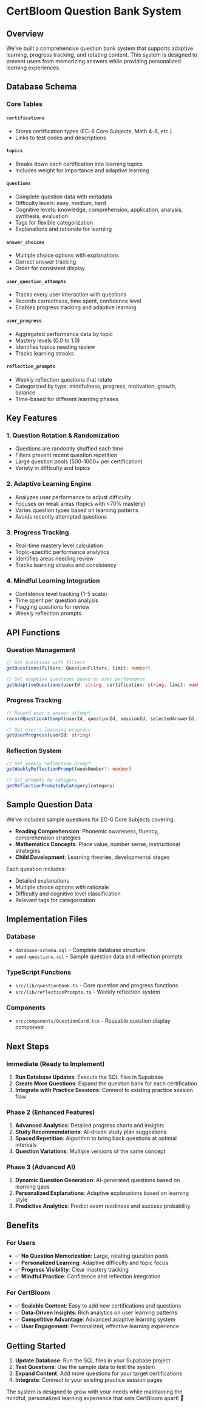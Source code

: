 # CertBloom Question Bank System

## Overview
We've built a comprehensive question bank system that supports adaptive learning, progress tracking, and rotating content. This system is designed to prevent users from memorizing answers while providing personalized learning experiences.

## Database Schema

### Core Tables

#### `certifications`
- Stores certification types (EC-6 Core Subjects, Math 4-8, etc.)
- Links to test codes and descriptions

#### `topics` 
- Breaks down each certification into learning topics
- Includes weight for importance and adaptive learning

#### `questions`
- Complete question data with metadata
- Difficulty levels: easy, medium, hard
- Cognitive levels: knowledge, comprehension, application, analysis, synthesis, evaluation
- Tags for flexible categorization
- Explanations and rationale for learning

#### `answer_choices`
- Multiple choice options with explanations
- Correct answer tracking
- Order for consistent display

#### `user_question_attempts`
- Tracks every user interaction with questions
- Records correctness, time spent, confidence level
- Enables progress tracking and adaptive learning

#### `user_progress`
- Aggregated performance data by topic
- Mastery levels (0.0 to 1.0)
- Identifies topics needing review
- Tracks learning streaks

#### `reflection_prompts`
- Weekly reflection questions that rotate
- Categorized by type: mindfulness, progress, motivation, growth, balance
- Time-based for different learning phases

## Key Features

### 1. **Question Rotation & Randomization**
- Questions are randomly shuffled each time
- Filters prevent recent question repetition
- Large question pools (500-1000+ per certification)
- Variety in difficulty and topics

### 2. **Adaptive Learning Engine**
- Analyzes user performance to adjust difficulty
- Focuses on weak areas (topics with <70% mastery)
- Varies question types based on learning patterns
- Avoids recently attempted questions

### 3. **Progress Tracking**
- Real-time mastery level calculation
- Topic-specific performance analytics
- Identifies areas needing review
- Tracks learning streaks and consistency

### 4. **Mindful Learning Integration**
- Confidence level tracking (1-5 scale)
- Time spent per question analysis
- Flagging questions for review
- Weekly reflection prompts

## API Functions

### Question Management
```typescript
// Get questions with filters
getQuestions(filters: QuestionFilters, limit: number)

// Get adaptive questions based on user performance  
getAdaptiveQuestions(userId: string, certification: string, limit: number)
```

### Progress Tracking
```typescript
// Record user's answer attempt
recordQuestionAttempt(userId, questionId, sessionId, selectedAnswerId, timeSpent, confidence)

// Get user's learning progress
getUserProgress(userId: string)
```

### Reflection System
```typescript
// Get weekly reflection prompt
getWeeklyReflectionPrompt(weekNumber?: number)

// Get prompts by category
getReflectionPromptsByCategory(category)
```

## Sample Question Data

We've included sample questions for EC-6 Core Subjects covering:
- **Reading Comprehension**: Phonemic awareness, fluency, comprehension strategies
- **Mathematics Concepts**: Place value, number sense, instructional strategies
- **Child Development**: Learning theories, developmental stages

Each question includes:
- Detailed explanations
- Multiple choice options with rationale
- Difficulty and cognitive level classification
- Relevant tags for categorization

## Implementation Files

### Database
- `database-schema.sql` - Complete database structure
- `seed-questions.sql` - Sample question data and reflection prompts

### TypeScript Functions
- `src/lib/questionBank.ts` - Core question and progress functions
- `src/lib/reflectionPrompts.ts` - Weekly reflection system

### Components
- `src/components/QuestionCard.tsx` - Reusable question display component

## Next Steps

### Immediate (Ready to Implement)
1. **Run Database Updates**: Execute the SQL files in Supabase
2. **Create More Questions**: Expand the question bank for each certification
3. **Integrate with Practice Sessions**: Connect to existing practice session flow

### Phase 2 (Enhanced Features)
1. **Advanced Analytics**: Detailed progress charts and insights
2. **Study Recommendations**: AI-driven study plan suggestions
3. **Spaced Repetition**: Algorithm to bring back questions at optimal intervals
4. **Question Variations**: Multiple versions of the same concept

### Phase 3 (Advanced AI)
1. **Dynamic Question Generation**: AI-generated questions based on learning gaps
2. **Personalized Explanations**: Adaptive explanations based on learning style
3. **Predictive Analytics**: Predict exam readiness and success probability

## Benefits

### For Users
- ✅ **No Question Memorization**: Large, rotating question pools
- ✅ **Personalized Learning**: Adaptive difficulty and topic focus
- ✅ **Progress Visibility**: Clear mastery tracking
- ✅ **Mindful Practice**: Confidence and reflection integration

### For CertBloom
- ✅ **Scalable Content**: Easy to add new certifications and questions
- ✅ **Data-Driven Insights**: Rich analytics on user learning patterns
- ✅ **Competitive Advantage**: Advanced adaptive learning system
- ✅ **User Engagement**: Personalized, effective learning experience

## Getting Started

1. **Update Database**: Run the SQL files in your Supabase project
2. **Test Questions**: Use the sample data to test the system
3. **Expand Content**: Add more questions for your target certifications
4. **Integrate**: Connect to your existing practice session pages

The system is designed to grow with your needs while maintaining the mindful, personalized learning experience that sets CertBloom apart! 🌸
